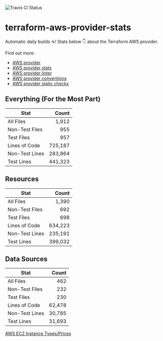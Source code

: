 ![Travis CI Status](https://travis-ci.org/YakDriver/terraform-aws-provider-stats.svg?branch=main)
# terraform-aws-provider-stats

Automatic daily builds :coffee:! Stats below :point_down: about the Terraform AWS provider.

Find out more:
* [AWS provider](https://github.com/terraform-providers/terraform-provider-aws)
* [AWS provider stats](https://github.com/YakDriver/terraform-aws-provider-stats)
* [AWS provider linter](https://github.com/terraform-providers/terraform-provider-aws/tree/master/awsproviderlint)
* [AWS provider conventions](https://github.com/YakDriver/terraform-aws-conventions)
* [AWS provider static checks](https://github.com/YakDriver/terraform-aws-provider-static-checks)



## Everything (For the Most Part)

|  Stat  |  Count  |
| ------------- | -------------: |
|  All Files  |  1,912  |
|  Non-Test Files  |  955  |
|  Test Files  |  957  |
|  Lines of Code  |  725,187  |
|  Non-Test Lines  |  283,864  |
|  Test Lines  |  441,323  |



## Resources

|  Stat  |  Count  |
| ------------- | -------------: |
|  All Files  |  1,390  |
|  Non-Test Files  |  692  |
|  Test Files  |  698  |
|  Lines of Code  |  634,223  |
|  Non-Test Lines  |  235,191  |
|  Test Lines  |  399,032  |



## Data Sources

|  Stat  |  Count  |
| ------------- | -------------: |
|  All Files  |  462  |
|  Non-Test Files  |  232  |
|  Test Files  |  230  |
|  Lines of Code  |  62,478  |
|  Non-Test Lines  |  30,785  |
|  Test Lines  |  31,693  |




[AWS EC2 Instance Types/Prices](https://github.com/YakDriver/aws-ec2-instance-types)
